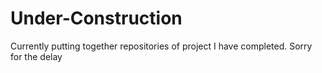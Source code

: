 # Under-Construction
Currently putting together repositories of project I have completed. Sorry for the delay
